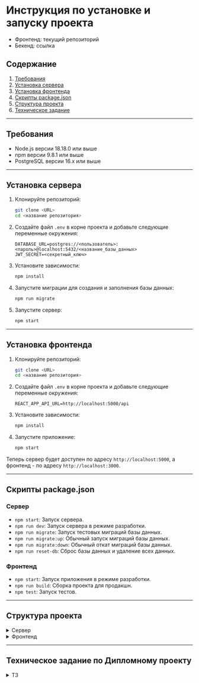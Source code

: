 # Инструкция по установке и запуску проекта

- Фронтенд: текущий репозиторий
- Бекенд: ссылка

## Содержание
1. [Требования](#требования)
2. [Установка сервера](#установка-сервера)
3. [Установка фронтенда](#установка-фронтенда)
4. [Скрипты package.json](#скрипты-packagejson)
5. [Структура проекта](#структура-проекта)
6. [Техническое задание](#техническое-задание-по-дипломному-проекту)

---

## Требования
- Node.js версии 18.18.0 или выше
- npm версии 9.8.1 или выше
- PostgreSQL версии 16.x или выше

---

## Установка сервера

1. Клонируйте репозиторий:
    ```sh
    git clone <URL>
    cd <название репозитория>
    ```

2. Создайте файл `.env` в корне проекта и добавьте следующие переменные окружения:
    ```env
    DATABASE_URL=postgres://<пользователь>:<пароль>@localhost:5432/<название_базы_данных>
    JWT_SECRET=<секретный_ключ>
    ```

3. Установите зависимости:
    ```sh
    npm install
    ```

4. Запустите миграции для создания и заполнения базы данных:
    ```sh
    npm run migrate
    ```

5. Запустите сервер:
    ```sh
    npm start
    ```

---

## Установка фронтенда

1. Клонируйте репозиторий:
    ```sh
    git clone <URL>
    cd <название репозитория>
    ```

2. Создайте файл `.env` в корне проекта и добавьте следующие переменные окружения:
    ```env
    REACT_APP_API_URL=http://localhost:5000/api
    ```

3. Установите зависимости:
    ```sh
    npm install
    ```

4. Запустите приложение:
    ```sh
    npm start
    ```

Теперь сервер будет доступен по адресу `http://localhost:5000`, а фронтенд - по адресу `http://localhost:3000`.

---

## Скрипты package.json

### Сервер
- `npm start`: Запуск сервера.
- `npm run dev`: Запуск сервера в режиме разработки.
- `npm run migrate`: Запуск тестовых миграций базы данных.
- `npm run migrate:up`: Обычный запуск миграций базы данных.
- `npm run migrate:down`: Обычный откат миграций базы данных.
- `npm run reset-db`: Сброс базы данных и удаление всех данных.

### Фронтенд
- `npm start`: Запуск приложения в режиме разработки.
- `npm run build`: Сборка проекта для продакшн.
- `npm test`: Запуск тестов.

---

## Структура проекта

<details>
  <summary>Сервер</summary>

```
PATH:.
│   .env
│   .gitignore
│   db.js
│   index.js
│   package-lock.json
│   package.json
│   pg-migrate.config.js
│   resetDb.js
│   runMigrations.js
│   
├───middleware
│       auth.js
│       
├───migrations
│       1717738472803_create-tables.js
│       1717738479853_populate-tables.js
│       
├───node_modules
│                   
└───routes
        auth.js
        halls.js
        movies.js
        seats.js
        session.js
```

</details>

<details>
  <summary>Фронтенд</summary>

```
PATH:.
│   .env
│   .gitignore
│   package-lock.json
│   package.json
│   README.md
│   tree_output.txt
│   tsconfig.json
│   
├───node_modules
│           
├───public
│   │   favicon.ico
│   │   index.html
│   │   logo192.png
│   │   logo512.png
│   │   manifest.json
│   │   robots.txt
│   │   
│   └───i
│           background.jpg
│           background2.jpg
│           border-bottom.png
│           border-top.png
│           green-pattern.png
│           hint.png
│           poster1.jpg
│           poster2.jpg
│           poster3.jpg
│           qr-code.png
│           screen.png
│           switch.png
│           trash-sprite.png
│           
└───src
    │   App.css
    │   App.test.tsx
    │   App.tsx
    │   index.css
    │   index.tsx
    │   mockData.ts
    │   react-app-env.d.ts
    │   reportWebVitals.ts
    │   setupTests.ts
    │   
    ├───components
    │   ├───Admin
    │   │   │   ConfigureHalls.tsx
    │   │   │   ConfigurePrices.tsx
    │   │   │   ManageHalls.tsx
    │   │   │   OpenSales.tsx
    │   │   │   
    │   │   ├───ConfStepWrapper
    │   │   │       ConfStepWrapper.css
    │   │   │       ConfStepWrapper.tsx
    │   │   │       
    │   │   ├───MovieModal
    │   │   │       MovieModal.css
    │   │   │       MovieModal.tsx
    │   │   │       
    │   │   └───SessionGrid
    │   │           MovieList.tsx
    │   │           SessionGrid.css
    │   │           SessionGrid.tsx
    │   │           SessionList.tsx
    │   │           
    │   ├───Button
    │   │       Button.css
    │   │       Button.tsx
    │   │       
    │   ├───Calendar
    │   │       Calendar.css
    │   │       Calendar.tsx
    │   │       
    │   ├───Footer
    │   │       Footer.css
    │   │       Footer.tsx
    │   │       
    │   ├───Header
    │   │       AdminHeader.tsx
    │   │       Header.css
    │   │       Header.tsx
    │   │       
    │   ├───Modal
    │   │       Modal.css
    │   │       Modal.tsx
    │   │       
    │   ├───Movie
    │   │       Movie.css
    │   │       Movie.tsx
    │   │       
    │   ├───MovieList
    │   │       MovieList.css
    │   │       MovieList.tsx
    │   │       
    │   ├───Nav
    │   │       Nav.css
    │   │       Nav.tsx
    │   │       
    │   ├───Placeholder
    │   │       Placeholder.css
    │   │       Placeholder.tsx
    │   │       
    │   └───ProtectedRoute
    │           ProtectedRoute.tsx
    │           
    ├───contexts
    │       AuthContext.tsx
    │       HallsContext.tsx
    │       
    ├───hooks
    │       useMovies.ts
    │       useSessionData.ts
    │       
    ├───module
    │       cookies.ts
    │       formatDate.ts
    │       formatSeats.ts
    │       
    ├───pages
    │   ├───Admin
    │   │       Admin.css
    │   │       Admin.tsx
    │   │       
    │   ├───HallPage
    │   │       HallPage.css
    │   │       HallPage.tsx
    │   │       
    │   ├───HomePage
    │   │       HomePage.css
    │   │       HomePage.tsx
    │   │       
    │   ├───Login
    │   │       Login.css
    │   │       Login.tsx
    │   │       
    │   ├───NotFoundPage
    │   │       NotFoundPage.css
    │   │       NotFoundPage.tsx
    │   │       
    │   ├───PaymentPage
    │   │       PaymentPage.css
    │   │       PaymentPage.tsx
    │   │       
    │   └───TicketPage
    │           TicketPage.css
    │           TicketPage.tsx
    │           
    └───style
            normalize.css
```

</details>

---

## Техническое задание по Дипломному проекту
<details>
  <summary>ТЗ</summary>

# Дипломный проект по профессии «Веб-разработчик»

Дипломный проект представляет собой создание сайта для бронирования онлайн билетов в кинотеатр и разработка информационной системы для администрирования залов, сеансов и предварительного бронирования билетов.

### Студенту даются компоненты системы
* [Вёрстка](https://github.com/netology-code/fs-2-diplom/blob/master/sources/layouts.zip).

## Задачи
* Разработать сайт бронирования билетов онлайн.
* Разработать административную часть сайта.

## Сущности

1. **Кинозал**. Помещение, в котором демонстрируются фильмы. Режим работы определяется расписанием на день. Зал — прямоугольное помещение, состоит из N х M различных зрительских мест.
2. **Зрительское место**. Место в кинозале. Есть два вида: VIP и обычное. 
3. **Фильм**. Информация о фильме заполняется администратором. Фильм связан с сеансом в кинозале.
4. **Сеанс**. Временной промежуток, во время которого в кинозале будет показываться фильм. На сеанс могут быть забронированы билеты.
5. **Билет**. QR-код c уникальным кодом бронирования, в котором обязательно указаны место, ряд, сеанс. Билет действителен строго на свой сеанс. Для генерации QR-кода можно использовать [сервис](http://phpqrcode.sourceforge.net/). 

## Роли пользователей системы
* Администратор — авторизованный пользователь.
* Гость — неавторизованный посетитель сайта.

### Возможности администратора
* Создание или редактирование залов.
* Создание или редактирование списка фильмов.
* Настройка цен.
* Создание или редактирование расписания сеансов фильмов.

### Возможности гостя
* Просмотр расписания.
* Просмотр списка фильмов.
* Выбор места в кинозале.
* Бронирование билета на конкретную дату.

## Важные моменты
* Должна присутствовать валидация входных данных на стороне сервера.
* Пароль должен храниться в захешированном виде и при аутентификации должна быть проверка хеша пользователя.

## Этапы разработки
1. Продумайте архитектуру будущего веб-приложения. Выберите вариант реализации: SPA+API, Laravel App или Base PHP.
Вы можете базироваться на основе фреймворков (Laravel, Yii2), использовать свободные библиотеки для сборки собственного приложения либо написать всё самостоятельно.
2. Проанализируйте задание, составьте план. Когда определитесь, что и как хотите делать, вы можете обсудить план с дипломным руководителем.
3. Разработайте административную и пользовательскую часть веб-приложения.

### Что в итоге должно получиться
В результате работы должен получиться git-репозиторий, содержащий в себе необходимые файлы проекта и файл ReadMe. В нём должна быть инструкция, как запустить ваш проект, технические особенности: версия php, процедура миграции базы данных и другое.

### Частые вопросы
> Что значит кнопка «Открыть продажу билетов»?

По умолчанию зал создаётся неактивным. После нажатия на эту кнопку зал становится доступным гостям. Надпись на кнопке меянется на «Приостановить продажу билетов».

> Должна ли быть регистрация из административной части сайта?

Регистрация из административной части сайта не является обязательной. Вы можете добавить эту функциональность по своему усмотрению или можете заносить в базу данных пользователей вручную при помощи миграций.

> Где брать модальные окна?

Файлы с припиской `_popup` — те самые модальные окна в папке «Вёрстка».

## Как задавать вопросы руководителю по дипломной работе

1. Если у вас возник вопрос, попробуйте сначала самостоятельно найти ответ в интернете. Навык поиска информации пригодится вам в любой профессиональной деятельности. Если ответ не нашёлся, можно уточнить у руководителя по дипломной работе.
2. Если у вас набирается несколько вопросов, присылайте их в виде нумерованного списка. Так дипломному руководителю будет проще отвечать на каждый из них.
3. Для лучшего понимания контекста прикрепите к вопросу скриншоты и стрелкой укажите, что именно вызывает вопрос. Программу для создания скриншотов можно скачать [по ссылке](https://app.prntscr.com/ru/).
4. По возможности задавайте вопросы в комментариях к коду.
5. Формулируйте свои вопросы чётко, дополняя их деталями. На сообщения «Ничего не работает», «Всё сломалось» дипломный руководитель не сможет дать комментарии без дополнительных уточнений. Это затянет процесс получения ответа. 
6. Постарайтесь набраться терпения в ожидании ответа на свои вопросы. Дипломные руководители Нетологии – практикующие разработчики, поэтому они не всегда могут отвечать моментально. Зато их практика даёт возможность делиться с вами не только теорией, но и ценным прикладным опытом.  

Рекомендации по работе над дипломом:

1. Не откладывайте надолго начало работы над дипломом. В таком случае у вас останется больше времени на получение рекомендаций от руководителя и доработку диплома.
2. Разбейте работу над дипломом на части и выполняйте их поочерёдно. Вы будете успевать учитывать комментарии от руководителя и не терять мотивацию на полпути. 

</details>
